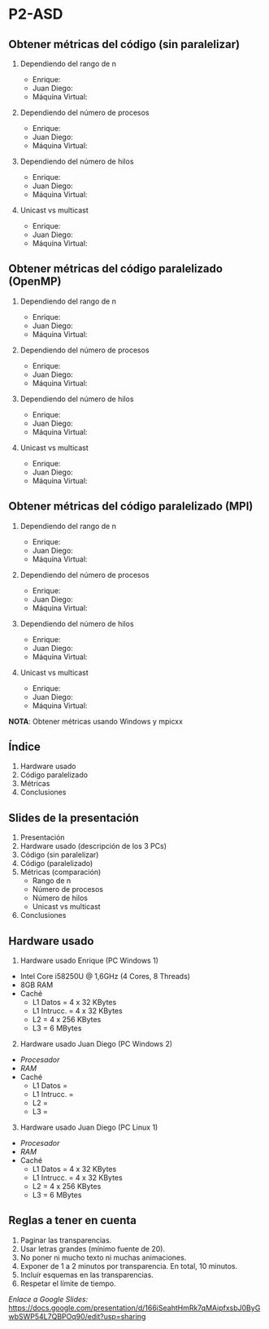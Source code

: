 # P2-ASD

## Obtener métricas del código (sin paralelizar)
1) Dependiendo del rango de n
    - Enrique:
    - Juan Diego:
    - Máquina Virtual:
    
2) Dependiendo del número de procesos
    - Enrique:
    - Juan Diego:
    - Máquina Virtual:
    
3) Dependiendo del número de hilos
    - Enrique:
    - Juan Diego:
    - Máquina Virtual:
    
4) Unicast vs multicast
    - Enrique:
    - Juan Diego:
    - Máquina Virtual:

## Obtener métricas del código paralelizado (OpenMP)
1) Dependiendo del rango de n
    - Enrique:
    - Juan Diego:
    - Máquina Virtual:

2) Dependiendo del número de procesos
    - Enrique:
    - Juan Diego:
    - Máquina Virtual:

3) Dependiendo del número de hilos
    - Enrique:
    - Juan Diego:
    - Máquina Virtual:

4) Unicast vs multicast
    - Enrique:
    - Juan Diego:
    - Máquina Virtual:

## Obtener métricas del código paralelizado (MPI)
1) Dependiendo del rango de n
    - Enrique:
    - Juan Diego:
    - Máquina Virtual:

2) Dependiendo del número de procesos
    - Enrique:
    - Juan Diego:
    - Máquina Virtual:

3) Dependiendo del número de hilos
    - Enrique:
    - Juan Diego:
    - Máquina Virtual:

4) Unicast vs multicast
    - Enrique:
    - Juan Diego:
    - Máquina Virtual:

**NOTA**: Obtener métricas usando Windows y mpicxx

## Índice

1) Hardware usado
2) Código paralelizado
3) Métricas
4) Conclusiones

## Slides de la presentación

1) Presentación
2) Hardware usado (descripción de los 3 PCs)
3) Código (sin paralelizar)
4) Código (paralelizado)
5) Métricas (comparación)
    - Rango de n
    - Número de procesos
    - Número de hilos
    - Unicast vs multicast
6) Conclusiones

## Hardware usado
1) Hardware usado Enrique (PC Windows 1)
- Intel Core i58250U @ 1,6GHz (4 Cores, 8 Threads) 
- 8GB RAM
- Caché
    - L1 Datos = 4 x 32 KBytes
    - L1 Intrucc. = 4 x 32 KBytes
    - L2 = 4 x 256 KBytes
    - L3 = 6 MBytes

2) Hardware usado Juan Diego (PC Windows 2)
- *Procesador*
- *RAM*
- Caché
    - L1 Datos = 
    - L1 Intrucc. = 
    - L2 = 
    - L3 = 

3) Hardware usado Juan Diego (PC Linux 1)
- *Procesador*
- *RAM*
- Caché
    - L1 Datos = 4 x 32 KBytes
    - L1 Intrucc. = 4 x 32 KBytes
    - L2 = 4 x 256 KBytes
    - L3 = 6 MBytes

## Reglas a tener en cuenta

1) Paginar las transparencias.
2) Usar letras grandes (mínimo fuente de 20).
3) No poner ni mucho texto ni muchas animaciones.
4) Exponer de 1 a 2 minutos por transparencia. En total, 10 minutos.
5) Incluír esquemas en las transparencias.
6) Respetar el límite de tiempo.


*Enlace a Google Slides:* https://docs.google.com/presentation/d/166iSeahtHmRk7qMAipfxsbJ0ByGwbSWP54L7QBPOq90/edit?usp=sharing
